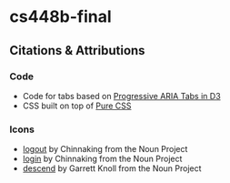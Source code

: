 # cs448b-final

## Citations & Attributions

### Code
- Code for tabs based on [Progressive ARIA Tabs in D3](https://bl.ocks.org/shawnbot/eb40c7801a527e1949e6)
- CSS built on top of [Pure CSS](https://purecss.io/)

### Icons
- [logout](https://thenounproject.com/term/logout/1820774/) by Chinnaking from the Noun Project
- [login](https://thenounproject.com/term/login/1820755/) by Chinnaking from the Noun Project
- [descend](https://thenounproject.com/search/?q=descend&i=31551) by Garrett
  Knoll from the Noun Project
